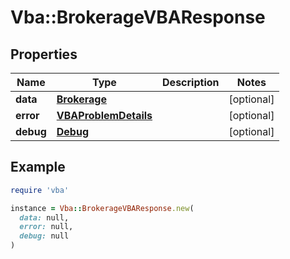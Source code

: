 # Vba::BrokerageVBAResponse

## Properties

| Name | Type | Description | Notes |
| ---- | ---- | ----------- | ----- |
| **data** | [**Brokerage**](Brokerage.md) |  | [optional] |
| **error** | [**VBAProblemDetails**](VBAProblemDetails.md) |  | [optional] |
| **debug** | [**Debug**](Debug.md) |  | [optional] |

## Example

```ruby
require 'vba'

instance = Vba::BrokerageVBAResponse.new(
  data: null,
  error: null,
  debug: null
)
```

